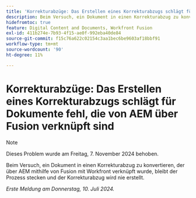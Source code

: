 ```yaml
---
title: 'Korrekturabzüge: Das Erstellen eines Korrekturabzugs schlägt für Dokumente fehl, die von AEM über Fusion verknüpft sind'
description: Beim Versuch, ein Dokument in einen Korrekturabzug zu konvertieren, der über AEM mithilfe von Fusion mit Workfront verknüpft wurde, bleibt der Prozess stecken und der Korrekturabzug wird nie erstellt.
hidefromtoc: true
feature: Digital Content and Documents, Workfront Fusion
exl-id: 411b274e-7b93-4f15-ae0f-992eba40de84
source-git-commit: f15c76a622c02154c3aa1bec6be9603af18bbf91
workflow-type: tm+mt
source-wordcount: '90'
ht-degree: 11%

---
```


# Korrekturabzüge: Das Erstellen eines Korrekturabzugs schlägt für Dokumente fehl, die von AEM über Fusion verknüpft sind

>[!NOTE]
>
>Dieses Problem wurde am Freitag, 7. November 2024 behoben.

Beim Versuch, ein Dokument in einen Korrekturabzug zu konvertieren, der über AEM mithilfe von Fusion mit Workfront verknüpft wurde, bleibt der Prozess stecken und der Korrekturabzug wird nie erstellt.

_Erste Meldung am Donnerstag, 10. Juli 2024._
